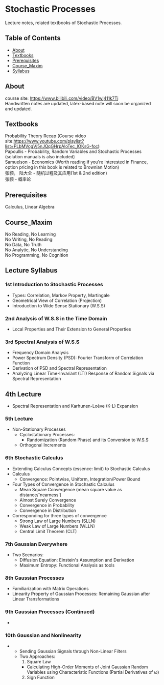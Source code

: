 # Stochastic Processes

Lecture notes, related textbooks of Stochastic Processes.

## Table of Contents

- [About](#about)
- [Textbooks](#textbooks)
- [Prerequisites](#prerequisites)
- [Course_Maxim](#course_maxim)
- [Syllabus](#syllabus)

## About

course site: https://www.bilibili.com/video/BV1wj411k7Tj <br>
Handwritten notes are updated, latex-based note will soon be organized and updated.

## Textbooks

Probability Theory Recap (Course video site:https://www.youtube.com/playlist?list=PLbMVogVj5nJQqGHrpAloTec_lOKsG-foc) <br>
Papoullis - Probability, Random Variables and Stochastic Processes (solution manuals is also included) <br>
Samuelson - Economics (Worth reading if you're interested in Finance, option pricing in this book is related to Brownian Motion)<br>
张颢， 陆大全 - 随机过程及其应用(1st & 2nd edition)<br>
张颢 - 概率论

## Prerequisites

Calculus, Linear Algebra

## Course_Maxim
No Reading, No Learning <br>
No Writing, No Reading <br>
No Data, No Truth <br>
No Analytic, No Understanding <br>
No Programming, No Cognition 

## Lecture Syllabus

### 1st Introduction to Stochastic Processes
- Types: Correlation, Markov Property, Martingale
- Geometrical View of Correlation (Projection)
- Introduction to Wide Sense Stationary (W.S.S)

### 2nd Analysis of W.S.S in the Time Domain
- Local Properties and Their Extension to General Properties

### 3rd Spectral Analysis of W.S.S
- Frequency Domain Analysis
- Power Spectrum Density (PSD): Fourier Transform of Correlation Function
- Derivation of PSD and Spectral Representation
- Analyzing Linear Time-Invariant (LTI) Response of Random Signals via Spectral Representation

## 4th Lecture
- Spectral Representation and Karhunen-Loève (K-L) Expansion

### 5th Lecture
- Non-Stationary Processes
  - Cyclostationary Processes: 
    - Randomization (Random Phase) and its Conversion to W.S.S
  - Orthogonal Increments

### 6th Stochastic Calculus
- Extending Calculus Concepts (essence: limit) to Stochastic Calculus
- Calculus
  - Convergence: Pointwise, Uniform, Integration/Power Bound
- Four Types of Convergence in Stochastic Calculus
  - Mean Square Convergence (mean square value as distance/'nearness')
  - Almost Surely Convergence
  - Convergence in Probability
  - Convergence in Distribution
- Corresponding for three types of convergence
  - Strong Law of Large Numbers (SLLN)
  - Weak Law of Large Numbers (WLLN)
  - Central Limit Theorem (CLT)

### 7th Gaussian Everywhere
- Two Scenarios:
    - Diffusion Equation: Einstein's Assumption and Derivation
    - Maximum Entropy: Functional Analysis as tools

### 8th Gaussian Processes
- Familiarization with Matrix Operations
- Linearity Property of Gaussian Processes: Remaining Gaussian after Linear Transformations

### 9th Gaussian Processes (Continued)
- 

### 10th Gaussian and Nonlinearity
- 
  - Sending Gaussian Signals through Non-Linear Filters
  - Two Approaches:
    1. Square Law
      - Calculating High-Order Moments of Joint Gaussian Random Variables using Characteristic Functions (Partial Derivatives of ω)
    2. Sign Function

